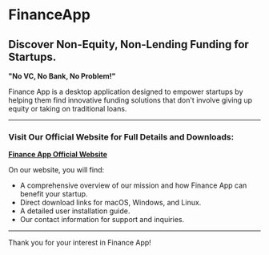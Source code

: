 # FinanceApp

## Discover Non-Equity, Non-Lending Funding for Startups.
**"No VC, No Bank, No Problem!"**

Finance App is a desktop application designed to empower startups by helping them find innovative funding solutions that don't involve giving up equity or taking on traditional loans.

---

### **Visit Our Official Website for Full Details and Downloads:**
[**Finance App Official Website**](index.html)

On our website, you will find:
* A comprehensive overview of our mission and how Finance App can benefit your startup.
* Direct download links for macOS, Windows, and Linux.
* A detailed user installation guide.
* Our contact information for support and inquiries.

---

Thank you for your interest in Finance App!
